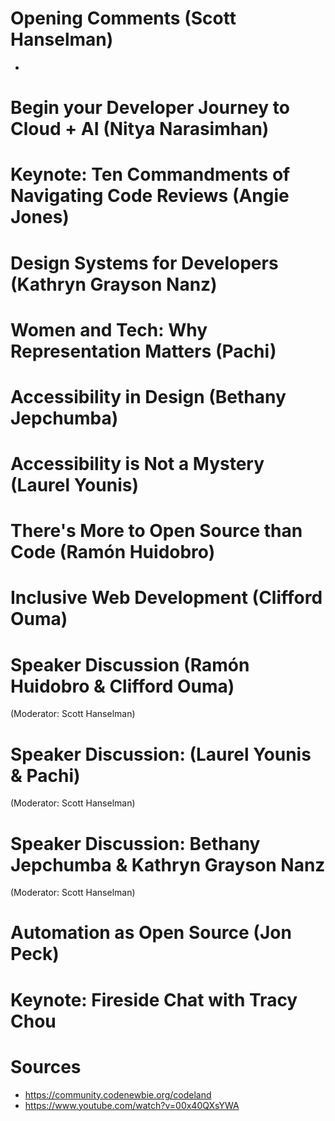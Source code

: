 Opening Comments (Scott Hanselman)
======
- 

Begin your Developer Journey to Cloud + AI (Nitya Narasimhan)
======

Keynote: Ten Commandments of Navigating Code Reviews (Angie Jones)
======

Design Systems for Developers (Kathryn Grayson Nanz)
======

Women and Tech: Why Representation Matters (Pachi)
======

Accessibility in Design (Bethany Jepchumba)
======

Accessibility is Not a Mystery (Laurel Younis)
======

There's More to Open Source than Code (Ramón Huidobro)
======

Inclusive Web Development (Clifford Ouma)
======

Speaker Discussion (Ramón Huidobro & Clifford Ouma)
======
(Moderator: Scott Hanselman)

Speaker Discussion: (Laurel Younis & Pachi)
======
(Moderator: Scott Hanselman)

Speaker Discussion: Bethany Jepchumba & Kathryn Grayson Nanz
======
(Moderator: Scott Hanselman)

Automation as Open Source (Jon Peck)
======

Keynote: Fireside Chat with Tracy Chou
======

Sources
======
- https://community.codenewbie.org/codeland
- https://www.youtube.com/watch?v=00x40QXsYWA
